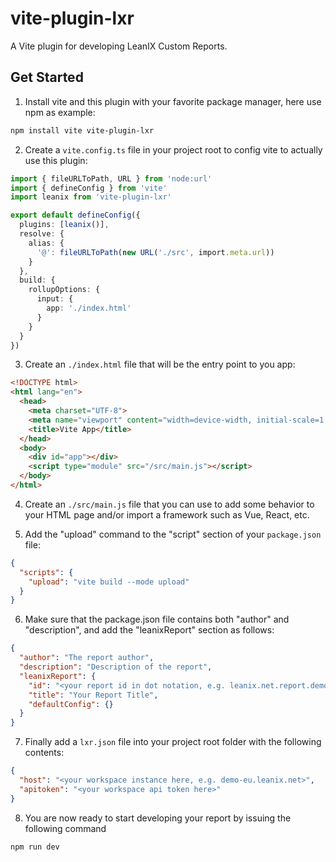 # vite-plugin-lxr

A Vite plugin for developing LeanIX Custom Reports.

## Get Started

1. Install vite and this plugin with your favorite package manager, here use npm as example:

```bash
npm install vite vite-plugin-lxr
```

2. Create a `vite.config.ts` file in your project root to config vite to actually use this plugin:
```ts
import { fileURLToPath, URL } from 'node:url'
import { defineConfig } from 'vite'
import leanix from 'vite-plugin-lxr'

export default defineConfig({
  plugins: [leanix()],
  resolve: {
    alias: {
      '@': fileURLToPath(new URL('./src', import.meta.url))
    }
  },
  build: {
    rollupOptions: {
      input: {
        app: './index.html'
      }
    }
  }
})
```

3. Create an `./index.html` file that will be the entry point to you app:
```html
<!DOCTYPE html>
<html lang="en">
  <head>
    <meta charset="UTF-8">
    <meta name="viewport" content="width=device-width, initial-scale=1.0">
    <title>Vite App</title>
  </head>
  <body>
    <div id="app"></div>
    <script type="module" src="/src/main.js"></script>
  </body>
</html>
```

4. Create an `./src/main.js` file that you can use to add some behavior to your HTML page and/or import a framework such as Vue, React, etc.

5. Add the "upload" command to the "script" section of your `package.json` file:
```json
{
  "scripts": {
    "upload": "vite build --mode upload"
  }
}
```

6. Make sure that the package.json file contains both "author" and "description", and add the "leanixReport" section as follows:
```json
{
  "author": "The report author",
  "description": "Description of the report",
  "leanixReport": {
    "id": "<your report id in dot notation, e.g. leanix.net.report.demo>",
    "title": "Your Report Title",
    "defaultConfig": {}
  }
}
```

7. Finally add a `lxr.json` file into your project root folder with the following contents:
```json
{
  "host": "<your workspace instance here, e.g. demo-eu.leanix.net>",
  "apitoken": "<your workspace api token here>"
}
```

8. You are now ready to start developing your report by issuing the following command
```bash
npm run dev
```
